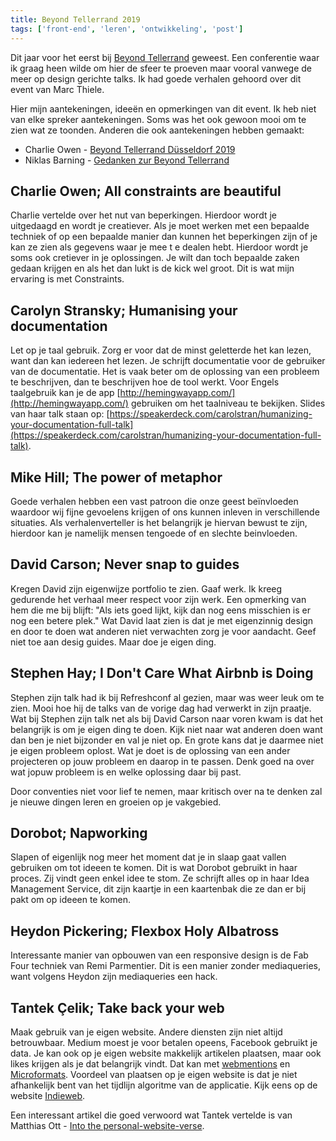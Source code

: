 ```yaml
---
title: Beyond Tellerrand 2019
tags: ['front-end', 'leren', 'ontwikkeling', 'post']
---
```



Dit jaar voor het eerst bij [Beyond Tellerrand](https://beyondtellerrand.com/events/duesseldorf-2019/speakers) geweest. Een conferentie waar ik graag heen wilde om hier de sfeer te proeven maar vooral vanwege de meer op design gerichte talks. Ik had goede verhalen gehoord over dit event van Marc Thiele.

Hier mijn aantekeningen, ideeën en opmerkingen van dit event. Ik heb niet van elke spreker aantekeningen. Soms was het ook gewoon mooi om te zien wat ze toonden.
Anderen die ook aantekeningen hebben gemaakt:

- Charlie Owen - [Beyond Tellerrand Düsseldorf 2019](https://www.sonniesedge.net/posts/beyond-tellerrand-dusseldorf-2019)
- Niklas Barning - [Gedanken zur Beyond Tellerrand](https://niklasbarning.de/2019/05/14/gedanken-zur-beyond-tellerrand/)

## Charlie Owen; All constraints are beautiful
Charlie vertelde over het nut van beperkingen. Hierdoor wordt je uitgedaagd en wordt je creatiever. 
Als je moet werken met een bepaalde techniek of op een bepaalde manier dan kunnen het beperkingen zijn of je kan ze zien als gegevens waar je mee t e dealen hebt. Hierdoor wordt je soms ook cretiever in je oplossingen. Je wilt dan toch bepaalde zaken gedaan krijgen en als het dan lukt is de kick wel groot. Dit is wat mijn ervaring is met Constraints.


## Carolyn Stransky; Humanising your documentation
Let op je taal gebruik. Zorg er voor dat de minst geletterde het kan lezen, want dan kan iedereen het lezen.
Je schrijft documentatie voor de gebruiker van de documentatie. Het is vaak beter om de oplossing van een probleem te beschrijven, dan te beschrijven hoe de tool werkt.
Voor Engels taalgebruik kan je de app [http://hemingwayapp.com/](http://hemingwayapp.com/) gebruiken om het taalniveau te bekijken.
Slides van haar talk staan op: [https://speakerdeck.com/carolstran/humanizing-your-documentation-full-talk](https://speakerdeck.com/carolstran/humanizing-your-documentation-full-talk).


## Mike Hill; The power of metaphor
Goede verhalen hebben een vast patroon die onze geest beïnvloeden waardoor wij fijne gevoelens krijgen of ons kunnen inleven in verschillende situaties.
Als verhalenverteller is het belangrijk je hiervan bewust te zijn, hierdoor kan je namelijk mensen tengoede of en slechte beinvloeden.


## David Carson; Never snap to guides
Kregen David zijn eigenwijze portfolio te zien. Gaaf werk. Ik kreeg gedurende het verhaal meer respect voor zijn werk.
Een opmerking van hem die me bij blijft: "Als iets goed lijkt, kijk dan nog eens misschien is er nog een betere plek."
Wat David laat zien is dat je met eigenzinnig design en door te doen wat anderen niet verwachten zorg je voor aandacht.
Geef niet toe aan desig guides. Maar doe je eigen ding.


## Stephen Hay; I Don't Care What Airbnb is Doing
Stephen zijn talk had ik bij Refreshconf al gezien, maar was weer leuk om te zien. Mooi hoe hij de talks van de vorige dag had verwerkt in zijn praatje.
Wat bij Stephen zijn talk net als bij David Carson naar voren kwam is dat het belangrijk is om je eigen ding te doen. Kijk niet naar wat anderen doen want dan ben je niet bijzonder en val je niet op. 
En grote kans dat je daarmee niet je eigen probleem oplost. Wat je doet is de oplossing van een ander projecteren op jouw probleem en daarop in te passen. Denk goed na over wat jopuw probleem is en welke oplossing daar bij past.

Door conventies niet voor lief te nemen, maar kritisch over na te denken zal je nieuwe dingen leren en groeien op je vakgebied.


## Dorobot; Napworking
Slapen of eigenlijk nog meer het moment dat je in slaap gaat vallen gebruiken om tot ideeen te komen. Dit is wat Dorobot gebruikt in haar proces.
Zij vindt geen enkel idee te stom. Ze schrijft alles op in haar Idea Management Service, dit zijn kaartje in een kaartenbak die ze dan er bij pakt om op ideeen te komen.


## Heydon Pickering; Flexbox Holy Albatross
Interessante manier van opbouwen van een responsive design is de Fab Four techniek van Remi Parmentier. Dit is een manier zonder mediaqueries, want volgens Heydon zijn mediaqueries een hack.


## Tantek Çelik; Take back your web
Maak gebruik van je eigen website. Andere diensten zijn niet altijd betrouwbaar. Medium moest je voor betalen opeens, Facebook gebruikt je data.
Je kan ook op je eigen website makkelijk artikelen plaatsen, maar ook likes krijgen als je dat belangrijk vindt. Dat kan met [webmentions](https://webmention.io/) en [Microformats](http://microformats.org/).
Voordeel van plaatsen op je eigen website is dat je niet afhankelijk bent van het tijdlijn algoritme van de applicatie. Kijk eens op de website [Indieweb](https://indieweb.org/).

Een interessant artikel die goed verwoord wat Tantek vertelde is van Matthias Ott - [Into the personal-website-verse](https://matthiasott.com/articles/into-the-personal-website-verse).